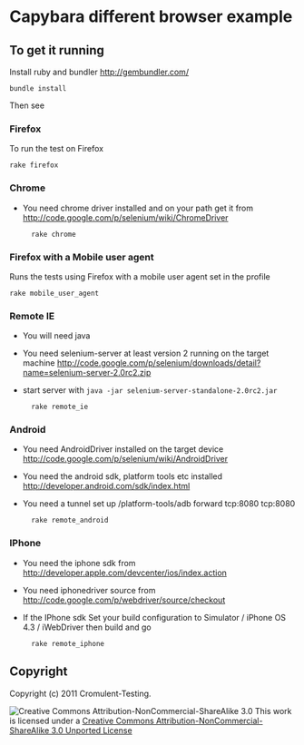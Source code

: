 # Capybara different browser example

## To get it running
Install ruby and bundler http://gembundler.com/

    bundle install

Then see

### Firefox
To run the test on Firefox

    rake firefox

### Chrome
* You need chrome driver installed and on your path get it from http://code.google.com/p/selenium/wiki/ChromeDriver

        rake chrome

### Firefox with a Mobile user agent
Runs the tests using Firefox with a mobile user agent set in the profile

    rake mobile_user_agent

### Remote IE

* You will need java
* You need selenium-server at least version 2 running on the target machine http://code.google.com/p/selenium/downloads/detail?name=selenium-server-2.0rc2.zip
* start server with `java -jar selenium-server-standalone-2.0rc2.jar`

        rake remote_ie

### Android

* You need AndroidDriver installed on the target device http://code.google.com/p/selenium/wiki/AndroidDriver
* You need the android sdk, platform tools etc installed http://developer.android.com/sdk/index.html
* You need a tunnel set up <sdk install dir>/platform-tools/adb forward tcp:8080 tcp:8080

        rake remote_android

### IPhone

* You need the iphone sdk from http://developer.apple.com/devcenter/ios/index.action
* You need iphonedriver source from http://code.google.com/p/webdriver/source/checkout
* If the IPhone sdk Set your build configuration to Simulator / iPhone OS 4.3 / iWebDriver then build and go

        rake remote_iphone

## Copyright

Copyright (c) 2011 Cromulent-Testing.

![Creative Commons Attribution-NonCommercial-ShareAlike 3.0](http://i.creativecommons.org/l/by-nc-sa/3.0/80x15.png "Creative Commons Attribution-NonCommercial-ShareAlike 3.0")
This work is licensed under a [Creative Commons Attribution-NonCommercial-ShareAlike 3.0 Unported License](http://creativecommons.org/licenses/by-nc-sa/3.0/ "Creative Commons Attribution-NonCommercial-ShareAlike 3.0")
